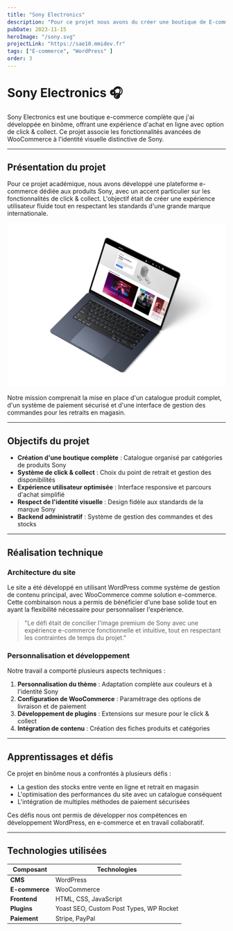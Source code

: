 ```yaml
---
title: "Sony Electronics"
description: "Pour ce projet nous avons du créer une boutique de E-commerce avec la possibilité de récupérer les commandes en click & collect. Nous avons du le réalisé en bînome à l'aide de Wordpress mais aussi de Woocomerce principalement."
pubDate: 2023-11-15
heroImage: "/sony.svg"
projectLink: "https://sae10.mmidev.fr"
tags: ["E-commerce", "WordPress" ]
order: 3
---
```


<style>
  h1:first-of-type {
    padding-top: 20px; /* Ajouter de l'espace avant le premier titre H1 */
    margin-top: 0;
  }
  
  @media (max-width: 768px) {
    h1:first-of-type {
      padding-top: 30px;
    }
  }
  
  @media (max-width: 480px) {
    h1:first-of-type {
      padding-top: 40px;
    }
  }
</style>

# Sony Electronics 🎧

Sony Electronics est une boutique e-commerce complète que j'ai développée en binôme, offrant une expérience d'achat en ligne avec option de click & collect. Ce projet associe les fonctionnalités avancées de WooCommerce à l'identité visuelle distinctive de Sony.

---

## Présentation du projet

Pour ce projet académique, nous avons développé une plateforme e-commerce dédiée aux produits Sony, avec un accent particulier sur les fonctionnalités de click & collect. L'objectif était de créer une expérience utilisateur fluide tout en respectant les standards d'une grande marque internationale.

![Site Sony Electronics](/sony.svg)

Notre mission comprenait la mise en place d'un catalogue produit complet, d'un système de paiement sécurisé et d'une interface de gestion des commandes pour les retraits en magasin.

---

## Objectifs du projet

- **Création d'une boutique complète** : Catalogue organisé par catégories de produits Sony
- **Système de click & collect** : Choix du point de retrait et gestion des disponibilités
- **Expérience utilisateur optimisée** : Interface responsive et parcours d'achat simplifié
- **Respect de l'identité visuelle** : Design fidèle aux standards de la marque Sony
- **Backend administratif** : Système de gestion des commandes et des stocks

---

## Réalisation technique

### Architecture du site

Le site a été développé en utilisant WordPress comme système de gestion de contenu principal, avec WooCommerce comme solution e-commerce. Cette combinaison nous a permis de bénéficier d'une base solide tout en ayant la flexibilité nécessaire pour personnaliser l'expérience.

> "Le défi était de concilier l'image premium de Sony avec une expérience e-commerce fonctionnelle et intuitive, tout en respectant les contraintes de temps du projet."

### Personnalisation et développement

Notre travail a comporté plusieurs aspects techniques :

1. **Personnalisation du thème** : Adaptation complète aux couleurs et à l'identité Sony
2. **Configuration de WooCommerce** : Paramétrage des options de livraison et de paiement
3. **Développement de plugins** : Extensions sur mesure pour le click & collect
4. **Intégration de contenu** : Création des fiches produits et catégories

---

## Apprentissages et défis

Ce projet en binôme nous a confrontés à plusieurs défis :
- La gestion des stocks entre vente en ligne et retrait en magasin
- L'optimisation des performances du site avec un catalogue conséquent
- L'intégration de multiples méthodes de paiement sécurisées

Ces défis nous ont permis de développer nos compétences en développement WordPress, en e-commerce et en travail collaboratif.

---

## Technologies utilisées

| Composant | Technologies |
|-----------|-------------|
| **CMS** | WordPress |
| **E-commerce** | WooCommerce |
| **Frontend** | HTML, CSS, JavaScript |
| **Plugins** | Yoast SEO, Custom Post Types, WP Rocket |
| **Paiement** | Stripe, PayPal |
